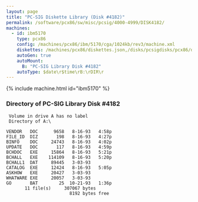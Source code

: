 ```yaml
---
layout: page
title: "PC-SIG Diskette Library (Disk #4182)"
permalink: /software/pcx86/sw/misc/pcsig/4000-4999/DISK4182/
machines:
  - id: ibm5170
    type: pcx86
    config: /machines/pcx86/ibm/5170/cga/1024kb/rev3/machine.xml
    diskettes: /machines/pcx86/diskettes.json,/disks/pcsigdisks/pcx86/diskettes.json
    autoGen: true
    autoMount:
      B: "PC-SIG Library Disk #4182"
    autoType: $date\r$time\rB:\rDIR\r
---
```


{% include machine.html id="ibm5170" %}

### Directory of PC-SIG Library Disk #4182

     Volume in drive A has no label
     Directory of A:\

    VENDOR   DOC      9658   8-16-93   4:58p
    FILE_ID  DIZ       198   8-16-93   4:27p
    BINFO    DOC     24743   8-16-93   4:02p
    UPDATE   DOC       117   8-16-93   4:59p
    BCHDOC   EXE     15864   8-16-93   5:21p
    BCHALL   EXE    114109   8-16-93   5:20p
    BCHALL1  DAT     89445   3-03-93
    CATALOG  EXE     12424   8-16-93   5:05p
    ASKHOW   EXE     20427   3-03-93
    WHATWARE EXE     20057   3-03-93
    GO       BAT        25  10-21-93   1:36p
           11 file(s)     307067 bytes
                            8192 bytes free
